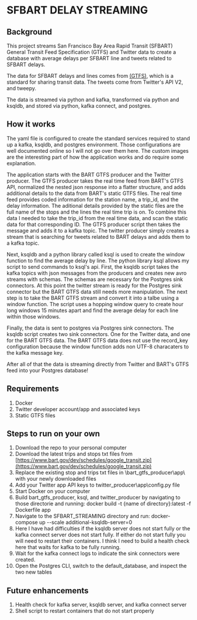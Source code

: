 # SFBART DELAY STREAMING


## Background
This project streams San Francisco Bay Area Rapid Transit (SFBART) General Transit Feed Specification (GTFS) and Twitter data to create a database with average delays per SFBART line and tweets related to SFBART delays.

The data for SFBART delays and lines comes from [(GTFS)](https://developers.google.com/transit/gtfs), which is a standard for sharing transit data. The tweets come from Twitter's API V2, and tweepy.

The data is streamed via python and kafka, transformed via python and ksqldb, and stored via python, kafka connect, and postgres.

## How it works
The yaml file is configured to create the standard services required to stand up a kafka, ksqldb, and postgres environment. Those configurations are well documented online so I will not go over them here. The custom images are the interesting part of how the application works and do require some explanation. 

The application starts with the BART GTFS producer and the Twitter producer. The GTFS producer takes the real time feed from BART's GTFS API, normalized the nested json response into a flatter structure, and adds additional details to the data from BART's static GTFS files. The real time feed provides coded information for the station name, a trip_id, and the delay information. The aditional details provided by the static files are the full name of the stops and the lines the real time trip is on. To combine this data I needed to take the trip_id from the real time data, and scan the static data for that corresponding ID. The GTFS producer script then takes the message and adds it to a kafka topic. The twitter producer simply creates a stream that is searching for tweets related to BART delays and adds them to a kafka topic.

Next, ksqldb and a python library called ksql is used to create the window function to find the average delay by line. The python library ksql allows my script to send commands to ksql's api. First, the ksqldb script takes the kafka topics with json messages from the producers and creates new avro streams with schemas. The schemas are necessary for the Postgres sink connectors. At this point the twitter stream is ready for the Postgres sink connector but the BART GTFS data still needs more manipulation. The next step is to take the BART GTFS stream and convert it into a talbe using a window function. The script uses a hopping window query to create hour long windows 15 minutes apart and find the average delay for each line within those windows. 

Finally, the data is sent to postgres via Postgres sink connectors. The ksqldb script creates two sink connectors. One for the Twitter data, and one for the BART GTFS data. The BART GTFS data does not use the record_key configuration because the window function adds non UTF-8 characaters to the kafka message key.

After all of that the data is streaming directly from Twitter and BART's GTFS feed into your Postgres database!


## Requirements
1. Docker
2. Twitter developer account/app and associated keys
3. Static GTFS files

## Steps to run on your own
1. Download the repo to your personal computer
2. Download the latest trips and stops txt files from [https://www.bart.gov/dev/schedules/google_transit.zip](https://www.bart.gov/dev/schedules/google_transit.zip)
3. Replace the existing stop and trips txt files in \bart_gtfs_producer\app\ with your newly downloaded files
4. Add your Twitter app API keys to twitter_producer\app\config.py file
4. Start Docker on your computer
5. Build bart_gtfs_producer, ksql, and twitter_producer by navigating to those directorie and running: docker build -t {name of directory}:latest -f Dockerfile app
6. Navigate to the SFBART_STREAMING directory and run: docker-compose up --scale additional-ksqldb-server=0
7. Here I have had difficulties if the ksqldb server does not start fully or the kafka connect server does not start fully. If either do not start fully you will need to restart their containers. I think I need to build a health check here that waits for kafka to be fully running.
8. Wait for the kafka connect logs to indicate the sink connectors were created.
9. Open the Postgres CLI, switch to the default_database, and inspect the two new tables


## Future enhancements
1. Health check for kafka server, ksqldb server, and kafka connect server
2. Shell script to restart containers that do not start properly

